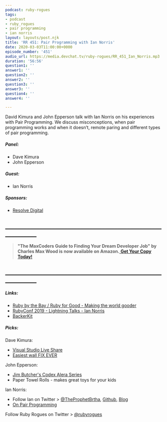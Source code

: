 ```yaml
---
podcast: ruby-rogues
tags:
- podcast
- ruby_rogues
- pair programming
- ian norris
layout: layouts/post.njk
title: 'RR 451: Pair Programming with Ian Norris'
date: 2020-03-03T11:00:00+0000
episode_number: '451'
audio_url: https://media.devchat.tv/ruby-rogues/RR_451_Ian_Norris.mp3
duration: '56:56'
question1: ''
answer1: ''
question2: ''
answer2: ''
question3: ''
answer3: ''
question4: ''
answer4: ''

---
```

David Kimura and John Epperson talk with Ian Norris on his experiences with Pair Programming. We discuss misconceptions, when pair programming works and when it doesn’t, remote paring and different types of pair programming.

##### **Panel:**

* Dave Kimura
* John Epperson

##### **Guest:**

* Ian Norris

##### **Sponsors:**

* [Resolve Digital](https://resolve.digital/?utm_source=rubyrogues&utm_medium=podcast&utm_campaign=rubyrogues&utm_term=sponsored-ads-ruby&utm_content=20200303-sponsor-pod-rr)

## **____________________________________________________________**

> **"The MaxCoders Guide to Finding Your Dream Developer Job" by Charles Max Wood is now available on Amazon.**[ **Get Your Copy Today!**](https://www.amazon.com/gp/product/B081MBL5C9/ref=as_li_ss_tl?ie=UTF8&linkCode=sl1&tag=devchattv-20&linkId=9d61363241636e2546ef46abba198746&language=en_US)

## **____________________________________________________________**

##### **Links:**

* [Ruby by the Bay / Ruby for Good - Making the world gooder](https://rubybythebay.org/)
* [RubyConf 2019 - Lightning Talks - Ian Norris](https://www.youtube.com/watch?v=7TrKS8ZiTyI&feature=youtu.be&list=PLE7tQUdRKcyZDE8nFrKaqkpd-XK4huygU&t=3655)
* [BackerKit](https://www.backerkit.com/careers)

##### **Picks:**

Dave Kimura:

* [Visual Studio Live Share](https://docs.microsoft.com/en-us/visualstudio/liveshare/use/vscode)
* [Easiest wall FIX EVER](https://www.youtube.com/watch?v=EXhDlDBzXjY)

John Epperson:

* [Jim Butcher's Codex Alera Series](https://en.wikipedia.org/wiki/Codex_Alera)
* Paper Towel Rolls - makes great toys for your kids

Ian Norris:

* Follow Ian on Twitter > [@TheProphetBrtha](https://twitter.com/TheProphetBrtha), [Github](https://github.com/FeminismIsAwesome), [Blog](http://cats-collection.herokuapp.com/cats)
* [On Pair Programming](https://martinfowler.com/articles/on-pair-programming.html)

Follow Ruby Rogues on Twitter > [@rubyrogues](https://twitter.com/rubyrogues)